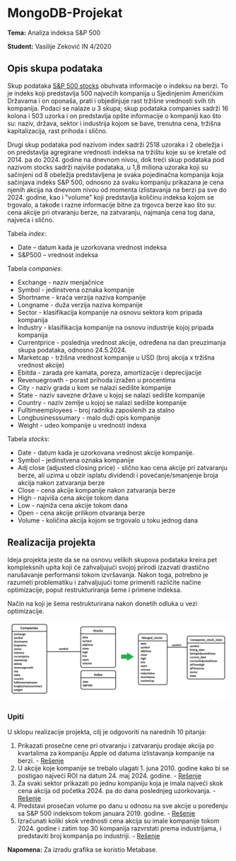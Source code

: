 # MongoDB-Projekat

**Tema:** Analiza indeksa S&P 500

**Student:** Vasilije Zeković IN 4/2020

## Opis skupa podataka
Skup podataka [S&P 500 stocks](https://www.kaggle.com/datasets/andrewmvd/sp-500-stocks) obuhvata informacije o indeksu na berzi. To je indeks koji predstavlja 500 najvećih kompanija u Sjedinjenim Američkim Državama i on oponaša, prati i objedinjuje rast tržišne vrednosti svih tih kompanija. Podaci se nalaze u 3 skupa; skup podataka companies sadrži 16 kolona i 503 uzorka i on predstavlja opšte informacije o kompaniji kao što su: naziv, država, sektor i industrija kojom se bave, trenutna cena, tržišna kapitalizacija, rast prihoda i slično.

Drugi skup podataka pod nazivom index sadrži 2518 uzoraka i 2 obeležja i on predstavlja agregirane vrednosti indeksa na tržištu koje su se kretale od 2014. pa do 2024. godine na dnevnom nivou, dok treći skup podataka pod nazivom stocks sadrži najviše podataka, u 1,8 miliona uzoraka koji su sačinjeni od 8 obeležja predstavljena je svaka pojedinačna kompanija koja sačinjava indeks S&P 500, odnosno za svaku kompaniju prikazana je cena njenih akcija na dnevnom nivou od momenta izlistavanja na berzi pa sve do 2024. godine, kao i "volume" koji predstavlja količinu indeksa kojom se trgovalo, a takođe i razne informacije bitne za trgovca berze kao što su: cena akcije pri otvaranju berze, na zatvaranju, najmanja cena tog dana, najveća i slično.

Tabela _index_:
* Date – datum kada je uzorkovana vrednost indeksa
* S&P500 – vrednost indeksa

Tabela _companies_:
* Exchange - naziv menjačnice
* Symbol - jedinstvena oznaka kompanije
* Shortname - kraća verzija naziva kompanije
* Longname - duža verzija naziva kompanije
* Sector - klasifikacija kompanije na osnovu sektora kom pripada kompanija
* Industry - klasifikacija kompanije na osnovu industrije kojoj pripada kompanija
* Currentprice - poslednja vrednost akcije, određena na dan preuzimanja skupa podataka, odnosno 24.5.2024.
* Marketcap - tržišna vrednost kompanije u USD (broj akcija x tržišna vrednost akcije)
* Ebitda - zarada pre kamata, poreza, amortizacije i deprecijacije
* Revenuegrowth - porast prihoda izražen u procentima
* City - naziv grada u kom se nalazi sedište kompanije
* State - naziv savezne države u kojoj se nalazi sedište kompanije
* Country -  naziv zemlje u kojoj se nalazi sedište kompanije
* Fulltimeemployees - broj radnika zaposlenih za stalno
* Longbusinesssumary - malo duži opis kompanije
* Weight - udeo kompanije u vrednosti indexa

Tabela _stocks_:
* Date - datum kada je uzorkovana vrednost akcije kompanije.
* Symbol - jedinstvena oznaka kompanije
* Adj close (adjusted closing price) -  slično kao cena akcije pri zatvaranju berze, ali uzima u obzir isplatu dividendi i povećanje/smanjenje broja akcija nakon zatvaranja berze
* Close - cena akcije kompanije nakon zatvaranja berze
* High - najviša cena akcije tokom dana 
* Low - najniža cena akcije tokom dana
* Open - cena akcije prilikom otvaranja berze
* Volume - količina akcija kojom se trgovalo u toku jednog dana

## Realizacija projekta
Ideja projekta jeste da se na osnovu velikih skupova podataka kreira pet kompleksnih upita koji će zahvaljujući svojoj prirodi izazvati drastično narušavanje performansi tokom izvršavanja. Nakon toga, potrebno je razumeti problematiku i zahvaljujući tome primeniti različite načine optimizacije, poput restrukturiranja šeme i primene indeksa. 

Način na koji je šema restrukturirana nakon donetih odluka u vezi optimizacije.

![Sema](sema.png)

### Upiti
U sklopu realizacije projekta, cilj je odgovoriti na narednih 10 pitanja: 
1. Prikazati prosečne cene pri otvaranju i zatvaranju prodaje akcija po kvartalima za kompaniju Apple od datuma izlistavanja kompanije na berzi. - [Rešenje](Initial-Schema/Milos/Query1/README.md)
2. U akcije koje kompanije se trebalo ulagati 1. juna 2010. godine kako bi se postigao najveći ROI na datum 24. maj 2024. godine. - [Rešenje](Initial-Schema/Milos/Query1/README.md)
3. Za svaki sektor prikazati po jednu kompaniju koja je imala najveći skok cena akcija od početka 2024. pa do dana poslednjeg uzorkovanja. - [Rešenje](Initial-Schema/Milos/Query1/README.md)
4. Predstavi prosečan volume po danu u odnosu na sve akcije u poređenju sa S&P 500 indeksom tokom januara 2019. godine. - [Rešenje](Initial-Schema/Milos/Query1/README.md)
5. Izračunati koliki skok vrednosti cena akcija su imale kompanije tokom 2024. godine i zatim top 30 kompanija razvrstati prema industrijama, i predstaviti broj kompanija po industriji. - [Rešenje](Initial-Schema/Milos/Query1/README.md)


**Napomena:** Za izradu grafika se koristio Metabase.


